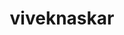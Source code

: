 ---
title: viveknaskar
github: https://github.com/viveknaskar
mode: light
transition: 1s
score: 63.6
archetype:
- GIF
---